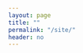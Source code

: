 ```yaml
---
layout: page
title: ""
permalink: "/site/"
header: no
---
```

<script src="../assets/js/jquery.js"></script>
<script src="https://npmcdn.com/csv2geojson@latest/csv2geojson.js"></script>
<script src="../assets/js/papaparse.min.js"></script>


<div class="results"></div>


<script type="text/javascript">

// parsing function
function getUrlVars() {
  var vars = {};
  var parts = window.location.href.replace(/[?&]+([^=&]+)=([^&]*)/gi, function(m,key,value) {
    vars[key] = value;
  });
  return vars;
}

// processing function
function doStuff(data) {
    //Data is usable here
    console.log(data.indexOf() > -1);
}

// Using the jQuery library
var first = getUrlVars()["site"];

var mystring = "<img src='../images/overviews/" +  first + "_overview.png' width='250' height='250'/>"

function parseData(url, test, callBack) {
Papa.parse(url, { 
      download: true,
      header: true,
      complete: function(results) {
        callBack(results, test);
      }
      });
};

parseData('http://europhen.org/assets/data/sites.csv', first, doStuff);

$('.results').html(mystring);

</script>
	
	